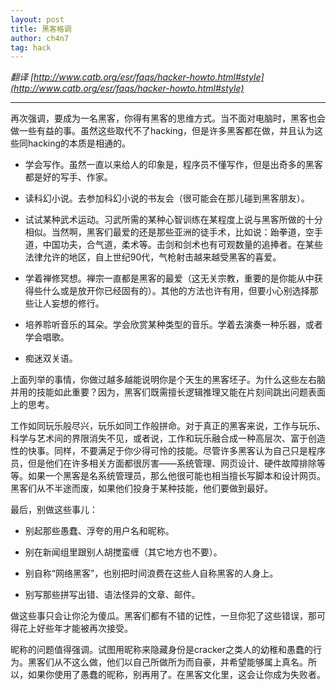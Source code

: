 ```yaml
---
layout: post
title: 黑客格调
author: ch4n7
tag: hack
---
```


*翻译 [http://www.catb.org/esr/faqs/hacker-howto.html#style](http://www.catb.org/esr/faqs/hacker-howto.html#style)*

---

再次强调，要成为一名黑客，你得有黑客的思维方式。当不面对电脑时，黑客也会做一些有益的事。虽然这些取代不了hacking，但是许多黑客都在做，并且认为这些同hacking的本质是相通的。

<!--excerpt_separator-->

* 学会写作。虽然一直以来给人的印象是，程序员不懂写作，但是出奇多的黑客都是好的写手、作家。

* 读科幻小说。去参加科幻小说的书友会（很可能会在那儿碰到黑客朋友）。

* 试试某种武术运动。习武所需的某种心智训练在某程度上说与黑客所做的十分相似。当然啊，黑客们最爱的还是那些亚洲的徒手术，比如说：跆拳道，空手道，中国功夫，合气道，柔术等。击剑和剑术也有可观数量的追捧者。在某些法律允许的地区，自上世纪90代，气枪射击越来越受黑客的喜爱。

* 学着禅修冥想。禅宗一直都是黑客的最爱（这无关宗教，重要的是你能从中获得些什么或是放开你已经固有的）。其他的方法也许有用，但要小心别选择那些让人妄想的修行。

* 培养聆听音乐的耳朵。学会欣赏某种类型的音乐。学着去演奏一种乐器，或者学会唱歌。

* 痴迷双关语。

上面列举的事情，你做过越多越能说明你是个天生的黑客坯子。为什么这些左右脑并用的技能如此重要？因为，黑客们既需擅长逻辑推理又能在片刻间跳出问题表面上的思考。

工作如同玩乐般尽兴，玩乐如同工作般拼命。对于真正的黑客来说，工作与玩乐、科学与艺术间的界限消失不见，或者说，工作和玩乐融合成一种高层次、富于创造性的快事。同样，不要满足于你少得可怜的技能。尽管许多黑客认为自己只是程序员，但是他们在许多相关方面都很厉害——系统管理、网页设计、硬件故障排除等等。如果一个黑客是名系统管理员，那么他很可能也相当擅长写脚本和设计网页。黑客们从不半途而废，如果他们投身于某种技能，他们要做到最好。

最后，别做这些事儿：

* 别起那些愚蠢、浮夸的用户名和昵称。

* 别在新闻组里跟别人胡搅蛮缠（其它地方也不要）。

* 别自称“网络黑客”，也别把时间浪费在这些人自称黑客的人身上。

* 别写那些拼写出错、语法怪异的文章、邮件。

做这些事只会让你沦为傻瓜。黑客们都有不错的记性，一旦你犯了这些错误，那可得花上好些年才能被再次接受。

昵称的问题值得强调。试图用昵称来隐藏身份是cracker之类人的幼稚和愚蠢的行为。黑客们从不这么做，他们以自己所做所为而自豪，并希望能够属上真名。所以，如果你使用了愚蠢的昵称，别再用了。在黑客文化里，这会让你成为失败者。
